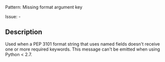 Pattern: Missing format argument key

Issue: -

## Description

Used when a PEP 3101 format string that uses named fields doesn't receive one or more required keywords. This message can't be emitted when using Python < 2.7.